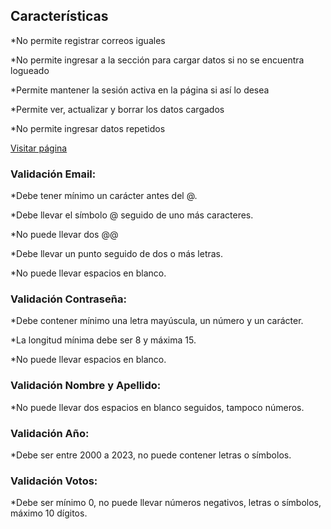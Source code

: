 <div>
            <span>
                        <h2>Características</h2>
                        <p>*No permite registrar  correos iguales</p>
                        <p>*No permite ingresar a la sección  para cargar datos si no se encuentra logueado</p>
                        <p>*Permite mantener la sesión  activa en la página  si así  lo desea</p>
                        <p>*Permite ver, actualizar y borrar los datos cargados</p>
                        <p>*No permite ingresar datos repetidos</p>
                        <a href="https://test-elections.vercel.app/">Visitar página</a>
            </span>
            <h3>Validación Email:</h3>
            <p>*Debe tener mínimo un carácter antes del @.</p>
            <p>*Debe llevar el símbolo @ seguido de uno más caracteres.</p>
            <p>
              *No puede llevar dos @@
            </p>
  <p> *Debe llevar un punto seguido de dos o más
              letras.</p>
            <p>*No puede llevar espacios en blanco.</p>
            <h3>Validación Contraseña:</h3>
            <p>
              *Debe contener mínimo una letra mayúscula, un número y un
              carácter.
            </p>
            <p>*La longitud mínima debe ser 8 y máxima 15.</p>
            <p>*No puede llevar espacios en blanco.</p>
            <h3>Validación Nombre y Apellido:</h3>
            <p>
              *No puede llevar dos espacios en blanco seguidos, tampoco números.
            </p>
            <h3>Validación Año:</h3>
            <p>
              *Debe ser entre 2000 a 2023, no puede contener letras o símbolos.
            </p>
            <h3>Validación Votos:</h3>
            <p>
              *Debe ser mínimo 0, no puede llevar números negativos, letras o
              símbolos, máximo 10 dígitos.
            </p>
          </div>
